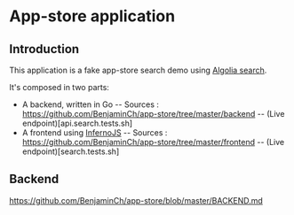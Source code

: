 # App-store application

## Introduction
This application is a fake app-store search demo using [Algolia search](https://www.algolia.com/).

It's composed in two parts:
- A backend, written in Go
-- Sources : https://github.com/BenjaminCh/app-store/tree/master/backend
-- (Live endpoint)[api.search.tests.sh]
- A frontend using [InfernoJS](https://github.com/infernojs/inferno)
-- Sources : https://github.com/BenjaminCh/app-store/tree/master/frontend
-- (Live endpoint)[search.tests.sh]

## Backend
https://github.com/BenjaminCh/app-store/blob/master/BACKEND.md
